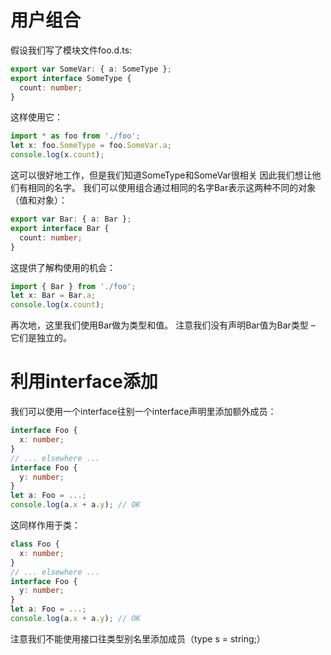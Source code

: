 # 用户组合

假设我们写了模块文件foo.d.ts:
```ts
export var SomeVar: { a: SomeType };
export interface SomeType {
  count: number;
}
```

这样使用它：
```ts
import * as foo from './foo';
let x: foo.SomeType = foo.SomeVar.a;
console.log(x.count);
```

这可以很好地工作，但是我们知道SomeType和SomeVar很相关 因此我们想让他们有相同的名字。 我们可以使用组合通过相同的名字Bar表示这两种不同的对象（值和对象）：
```ts
export var Bar: { a: Bar };
export interface Bar {
  count: number;
}
```
这提供了解构使用的机会：
```ts
import { Bar } from './foo';
let x: Bar = Bar.a;
console.log(x.count);
```
再次地，这里我们使用Bar做为类型和值。 注意我们没有声明Bar值为Bar类型 – 它们是独立的。

# 利用interface添加
我们可以使用一个interface往别一个interface声明里添加额外成员：
```ts
interface Foo {
  x: number;
}
// ... elsewhere ...
interface Foo {
  y: number;
}
let a: Foo = ...;
console.log(a.x + a.y); // OK
```
这同样作用于类：
```ts
class Foo {
  x: number;
}
// ... elsewhere ...
interface Foo {
  y: number;
}
let a: Foo = ...;
console.log(a.x + a.y); // OK
```

注意我们不能使用接口往类型别名里添加成员（type s = string;）